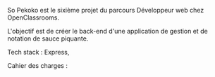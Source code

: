 So Pekoko est le sixième projet du parcours Développeur web chez OpenClassrooms.

L'objectif est de créer le back-end d'une application de gestion et de notation de sauce piquante.

Tech stack : Express, 

Cahier des charges : 
